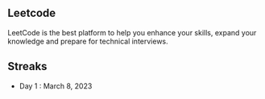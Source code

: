 ## Leetcode
LeetCode is the best platform to help you enhance your skills, expand your knowledge and prepare for technical interviews.

## Streaks
- Day 1 : March 8, 2023

